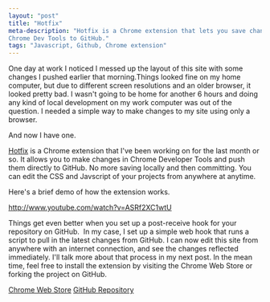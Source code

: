 ```yaml
---
layout: "post"
title: "Hotfix"
meta-description: "Hotfix is a Chrome extension that lets you save changes in 
Chrome Dev Tools to GitHub."
tags: "Javascript, Github, Chrome extension"
---
```


One day at work I noticed I messed up the layout of this site with some changes 
I pushed earlier that morning.Things looked fine on my home computer, but due to
different screen resolutions and an older browser, it looked pretty bad. I 
wasn't going to be home for another 6 hours and doing any kind of local 
development on my work computer was out of the question. I needed a simple way 
to make changes to my site using only a browser.

And now I have one.

[Hotfix][1] is a Chrome extension that I've been working on for the last month or so. 
It allows you to make changes in Chrome Developer Tools and push them directly to 
GitHub. No more saving locally and then committing. You can edit the CSS and 
Javscript of your projects from anywhere at anytime.

Here's a brief demo of how the extension works. 

<http://www.youtube.com/watch?v=ASRf2XC1wtU>

Things get even better when you set up a post-receive hook for your repository 
on GitHub.  In my case, I set up a simple web hook that runs a script to pull in
the latest changes from GitHub. I can now edit this site from anywhere with an 
internet connection, and see the changes reflected immediately. I'll talk more 
about that process in my next post. In the mean time, feel free to install the 
extension by visiting the Chrome Web Store or forking the project on GitHub.

<span class="cws-link"><a href="https://chrome.google.com/webstore/detail/hotfix/bfmckmhcljhakgkngnfjhmmffaabdafi">Chrome Web Store</a>
</span> 
<span class="github-link"><a href="https://github.com/FajitaNachos/hotfix">
GitHub Repository</a></span>


[1]: https://chrome.google.com/webstore/detail/hotfix/bfmckmhcljhakgkngnfjhmmffaabdafi
[2]: /img/hotfix-logo.png "hotfix"
